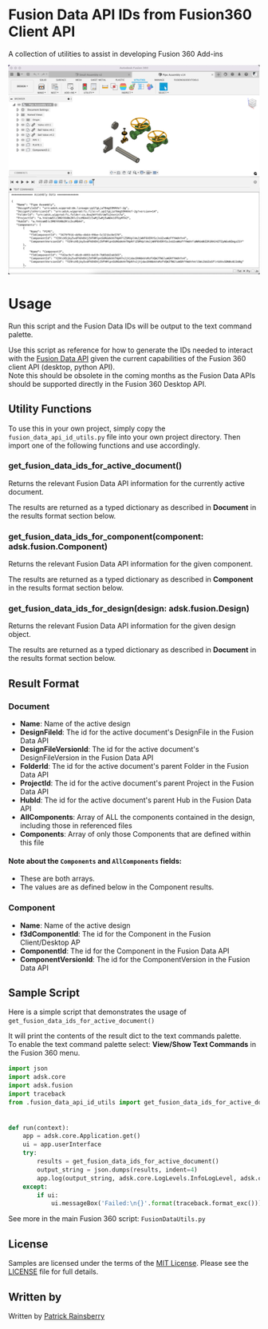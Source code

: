 # Fusion Data API IDs from Fusion360 Client API
A collection of utilities to assist in developing Fusion 360 Add-ins

![Cover](./resources/cover.png)

# Usage
Run this script and the Fusion Data IDs will be output to the text command palette.

Use this script as reference for how to generate the IDs 
needed to interact with the 
[Fusion Data API](
    https://forge.autodesk.com/en/docs/fusiondata/v1/developers_guide/overview/
) 
given the current capabilities of the Fusion 360 client API 
(desktop, python API).  
Note this should be obsolete in the coming months 
as the Fusion Data APIs should be supported directly 
in the Fusion 360 Desktop API.

## Utility Functions
To use this in your own project, simply copy the `fusion_data_api_id_utils.py` 
file into your own project directory. Then import one of the following functions and use accordingly.


### get_fusion_data_ids_for_active_document()

Returns the relevant Fusion Data API information for the currently active document.

The results are returned as a typed dictionary as described in **Document** in the results format section below.

### get_fusion_data_ids_for_component(component: adsk.fusion.Component)

Returns the relevant Fusion Data API information for the given component.

The results are returned as a typed dictionary as described in **Component** in the results format section below.

### get_fusion_data_ids_for_design(design: adsk.fusion.Design)

Returns the relevant Fusion Data API information for the given design object.

The results are returned as a typed dictionary as described in **Document** in the results format section below.

## Result Format

### Document
* **Name**: Name of the active design
* **DesignFileId**: The id for the active document's DesignFile in the Fusion Data API
* **DesignFileVersionId**: The id for the active document's DesignFileVersion in the Fusion Data API
* **FolderId**: The id for the active document's parent Folder in the Fusion Data API
* **ProjectId**: The id for the active document's parent Project in the Fusion Data API
* **HubId**: The id for the active document's parent Hub in the Fusion Data API
* **AllComponents**: Array of ALL the components contained in the design, including those in referenced files
* **Components**: Array of only those Components that are defined within this file

#### Note about the `Components` and `AllComponents` fields:
* These are both arrays.
* The values are as defined below in the Component results.

### Component
* **Name**: Name of the active design
* **f3dComponentId**: The id for the Component in the Fusion Client/Desktop AP
* **ComponentId**: The id for the Component in the Fusion Data API
* **ComponentVersionId**: The id for the ComponentVersion in the Fusion Data API

## Sample Script
Here is a simple script that demonstrates the usage of `get_fusion_data_ids_for_active_document()`

It will print the contents of the result dict to the text commands palette.  
To enable the text command palette select: **View/Show Text Commands** in the Fusion 360 menu.

```python
import json
import adsk.core
import adsk.fusion
import traceback
from .fusion_data_api_id_utils import get_fusion_data_ids_for_active_document


def run(context):
    app = adsk.core.Application.get()
    ui = app.userInterface
    try:
        results = get_fusion_data_ids_for_active_document()
        output_string = json.dumps(results, indent=4)
        app.log(output_string, adsk.core.LogLevels.InfoLogLevel, adsk.core.LogTypes.ConsoleLogType)
    except:
        if ui:
            ui.messageBox('Failed:\n{}'.format(traceback.format_exc()))
```

See more in the main Fusion 360 script: `FusionDataUtils.py` 
## License
Samples are licensed under the terms of the [MIT License](http://opensource.org/licenses/MIT). Please see the [LICENSE](LICENSE) file for full details.

## Written by

Written by [Patrick Rainsberry](https://www.linkedin.com/in/patrickrainsberry/) <br />

